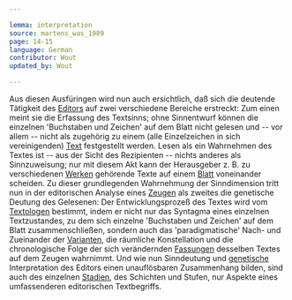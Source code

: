 ```yaml
---

lemma: interpretation
source: martens_was_1989
page: 14-15
language: German
contributor: Wout
updated_by: Wout

---
```


Aus diesen Ausfüringen wird nun auch ersichtlich, daß sich die deutende Tätigkeit des [Editors](editorScholarly.html) auf zwei verschiedene Bereiche erstreckt: Zum einen meint sie die Erfassung des Textsinns; ohne Sinnentwurf können die einzelnen 'Buchstaben und Zeichen' auf dem Blatt nicht gelesen und -- vor allem -- nicht als zugehörig zu einem (alle Einzelzeichen in sich vereinigenden) [Text](text.html) festgestellt werden. Lesen als ein Wahrnehmen des Textes ist -- aus der Sicht des Rezipienten -- nichts anderes als Sinnzuweisung; nur mit diesem Akt kann der Herausgeber z. B. zu verschiedenen [Werken](work.html) gehörende Texte auf einem [Blatt](sheet.html) voneinander scheiden. Zu dieser grundlegenden Wahrnehmung der Sinndimension tritt nun in der editorischen Analyse eines [Zeugen](witness.html) als zweites die genetische Deutung des Gelesenen: Der Entwicklungsprozeß des Textes wird vom [Textologen](textualCriticism.html) bestimmt, indem er nicht nur das Syntagma eines einzelnen Textzustandes, zu dem sich einzelne 'Buchstaben und Zeichen' auf dem Blatt zusammenschließen, sondern auch das 'paradigmatische' Nach- und Zueinander der [Varianten](variant.html), die räumliche Konstellation und die chronologische Folge der sich verändernden [Fassungen](version.html) desselben Textes auf dem Zeugen wahrnimmt. Und wie nun Sinndeutung und [genetische](geneticCriticism.html) Interpretation des Editors einen unauflösbaren Zusammenhang bilden, sind auch des einzelnen [Stadien](writingStage.html), des Schichten und Stufen, nur Aspekte eines umfassenderen editorischen Textbegriffs.
